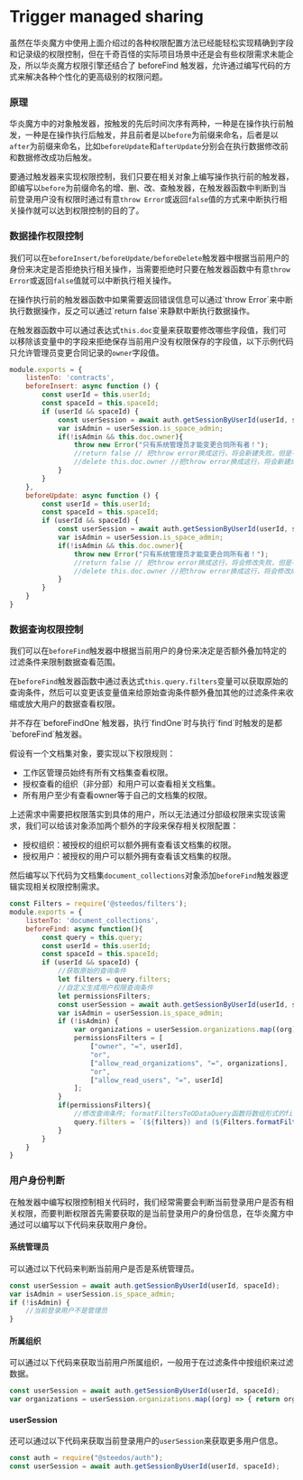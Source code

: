 # Trigger managed sharing 

虽然在华炎魔方中使用上面介绍过的各种权限配置方法已经能轻松实现精确到字段和记录级的权限控制，但在千奇百怪的实际项目场景中还是会有些权限需求未能企及，所以华炎魔方权限引擎还结合了 beforeFind 触发器，允许通过编写代码的方式来解决各种个性化的更高级别的权限问题。

### 原理

华炎魔方中的对象触发器，按触发的先后时间次序有两种，一种是在操作执行前触发，一种是在操作执行后触发，并且前者是以`before`为前缀来命名，后者是以`after`为前缀来命名，比如`beforeUpdate`和`afterUpdate`分别会在执行数据修改前和数据修改成功后触发。

要通过触发器来实现权限控制，我们只要在相关对象上编写操作执行前的触发器，即编写以`before`为前缀命名的增、删、改、查触发器，在触发器函数中判断到当前登录用户没有权限时通过有意`throw Error`或返回`false`值的方式来中断执行相关操作就可以达到权限控制的目的了。

### 数据操作权限控制

我们可以在`beforeInsert/beforeUpdate/beforeDelete`触发器中根据当前用户的身份来决定是否拒绝执行相关操作，当需要拒绝时只要在触发器函数中有意`throw Error`或返回`false`值就可以中断执行相关操作。


<alert type="info">
在操作执行前的触发器函数中如果需要返回错误信息可以通过`throw Error`来中断执行数据操作，反之可以通过`return false`来静默中断执行数据操作。

</alert>

在触发器函数中可以通过表达式`this.doc`变量来获取要修改哪些字段值，我们可以移除该变量中的字段来拒绝保存当前用户没有权限保存的字段值，以下示例代码只允许管理员变更合同记录的`owner`字段值。

```javascript
module.exports = {
    listenTo: 'contracts',
    beforeInsert: async function () {
        const userId = this.userId;
        const spaceId = this.spaceId;
        if (userId && spaceId) {
            const userSession = await auth.getSessionByUserId(userId, spaceId);
            var isAdmin = userSession.is_space_admin;
            if(!isAdmin && this.doc.owner){
                throw new Error("只有系统管理员才能变更合同所有者！");
                //return false // 把throw error换成这行，将会新建失败，但是不提示错误信息。
                //delete this.doc.owner //把throw error换成这行，将会新建成功，但是新建后的记录owner值为空。
            }
        }
    },
    beforeUpdate: async function () {
        const userId = this.userId;
        const spaceId = this.spaceId;
        if (userId && spaceId) {
            const userSession = await auth.getSessionByUserId(userId, spaceId);
            var isAdmin = userSession.is_space_admin;
            if(!isAdmin && this.doc.owner){
                throw new Error("只有系统管理员才能变更合同所有者！");
                //return false // 把throw error换成这行，将会修改失败，但是不提示错误信息。
                //delete this.doc.owner //把throw error换成这行，将会修改成功，但是记录owner值不会被修改。
            }
        }
    }
}
```

### 数据查询权限控制

我们可以在`beforeFind`触发器中根据当前用户的身份来决定是否额外叠加特定的过滤条件来限制数据查看范围。

在`beforeFind`触发器函数中通过表达式`this.query.filters`变量可以获取原始的查询条件，然后可以变更该变量值来给原始查询条件额外叠加其他的过滤条件来收缩或放大用户的数据查看权限。


<alert type="info">
并不存在`beforeFindOne`触发器，执行`findOne`时与执行`find`时触发的是都`beforeFind`触发器。

</alert>

假设有一个文档集对象，要实现以下权限规则：

* 工作区管理员始终有所有文档集查看权限。
* 授权查看的组织（非分部）和用户可以查看相关文档集。
* 所有用户至少有查看owner等于自己的文档集的权限。

上述需求中需要把权限落实到具体的用户，所以无法通过分部级权限来实现该需求，我们可以给该对象添加两个额外的字段来保存相关权限配置：

* 授权组织：被授权的组织可以额外拥有查看该文档集的权限。
* 授权用户：被授权的用户可以额外拥有查看该文档集的权限。

然后编写以下代码为文档集`document_collections`对象添加`beforeFind`触发器逻辑实现相关权限控制需求。

```javascript
const Filters = require('@steedos/filters');
module.exports = {
    listenTo: 'document_collections',
    beforeFind: async function(){
        const query = this.query;
        const userId = this.userId;
        const spaceId = this.spaceId;
        if (userId && spaceId) {
            //获取原始的查询条件
            let filters = query.filters;
            //自定义生成用户权限查询条件
            let permissionsFilters;
            const userSession = await auth.getSessionByUserId(userId, spaceId);
            var isAdmin = userSession.is_space_admin;
            if (!isAdmin) {
                var organizations = userSession.organizations.map((org) => { return org._id });
                permissionsFilters = [
                    ["owner", "=", userId],
                    "or",
                    ["allow_read_organizations", "=", organizations],
                    "or",
                    ["allow_read_users", "=", userId]
                ];
            }
            if(permissionsFilters){
                //修改查询条件; formatFiltersToODataQuery函数将数组形式的filters转换为字符串filters
                query.filters = `(${filters}) and (${Filters.formatFiltersToODataQuery(permissionsFilters)})`;
            }
        }
    }
}
```

### 用户身份判断

在触发器中编写权限控制相关代码时，我们经常需要会判断当前登录用户是否有相关权限，而要判断权限首先需要获取的是当前登录用户的身份信息，在华炎魔方中通过可以编写以下代码来获取用户身份。

#### 系统管理员

可以通过以下代码来判断当前用户是否是系统管理员。

```javascript
const userSession = await auth.getSessionByUserId(userId, spaceId);
var isAdmin = userSession.is_space_admin;
if (!isAdmin) {
    //当前登录用户不是管理员
}
```

#### 所属组织

可以通过以下代码来获取当前用户所属组织，一般用于在过滤条件中按组织来过滤数据。

```javascript
const userSession = await auth.getSessionByUserId(userId, spaceId);
var organizations = userSession.organizations.map((org) => { return org._id });
```

#### userSession

还可以通过以下代码来获取当前登录用户的`userSession`来获取更多用户信息。

```javascript
const auth = require("@steedos/auth");
const userSession = await auth.getSessionByUserId(userId, spaceId);
```
